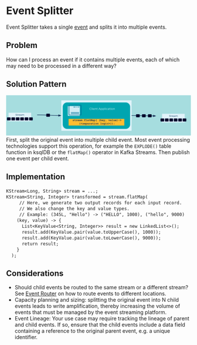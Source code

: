 # Event Splitter
Event Splitter takes a single [event](../event/events.md) and splits it into multiple events.

## Problem
How can I process an event if it contains multiple events, each of which may need to be processed in a different way?

## Solution Pattern
![event-splitter](img/event-splitter.png)
First, split the original event into multiple child event. Most event processing technologies support this operation, for example the `EXPLODE()` table function in ksqlDB or the `flatMap()` operator in Kafka Streams. Then publish one event per child event. 

## Implementation
```
KStream<Long, String> stream = ...;
KStream<String, Integer> transformed = stream.flatMap(
     // Here, we generate two output records for each input record.
     // We also change the key and value types.
     // Example: (345L, "Hello") -> ("HELLO", 1000), ("hello", 9000)
    (key, value) -> {
      List<KeyValue<String, Integer>> result = new LinkedList<>();
      result.add(KeyValue.pair(value.toUpperCase(), 1000));
      result.add(KeyValue.pair(value.toLowerCase(), 9000));
      return result;
    }
  );
```

## Considerations
* Should child events be routed to the same stream or a different stream? See [Event Router](../event-processing/event-router.md) on how to route events to different locations.
* Capacity planning and sizing: splitting the original event into N child events leads to write amplification, thereby increasing the volume of events that must be managed by the event streaming platform.
* Event Lineage: Your use case may require tracking the lineage of parent and child events. If so, ensure that the child events include a data field containing a reference to the original parent event, e.g. a unique identifier.
